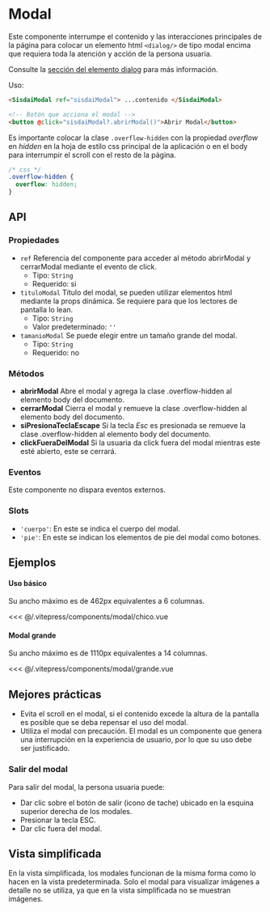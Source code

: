 <script setup>
import EjemploChico from "../../.vitepress/components/modal/chico.vue";
import EjemploGrande from "../../.vitepress/components/modal/grande.vue";
</script>

# Modal

Este componente interrumpe el contenido y las interacciones principales de la página para colocar un elemento html `<dialog/>` de tipo modal encima que requiera toda la atención y acción de la persona usuaria.

Consulte la [sección del elemento dialog](https://developer.mozilla.org/es/docs/Web/HTML/Element/dialog) para más información.

Uso:

```html
<SisdaiModal ref="sisdaiModal"> ...contenido </SisdaiModal>

<!-- Botón que acciona el modal -->
<button @click="sisdaiModal?.abrirModal()">Abrir Modal</button>
```

Es importante colocar la clase `.overflow-hidden` con la propiedad _overflow_ en _hidden_ en la hoja de estilo css principal de la aplicación o en el body para interrumpir el scroll con el resto de la página.

```css
/* css */
.overflow-hidden {
  overflow: hidden;
}
```

<section id="api">

## API

### Propiedades

- `ref` Referencia del
  componente para acceder al método abrirModal y cerrarModal mediante el evento de
  click.
  - Tipo: `String`
  - Requerido: si
- `tituloModal` Título del modal, se pueden utilizar elementos html mediante la props dinámica. Se requiere para que los lectores de pantalla lo lean.
  - Tipo: `String`
  - Valor predeterminado: `''`
- `tamanioModal` Se puede elegir entre un tamaño grande del modal.
  - Tipo: `String`
  - Requerido: no

### Métodos

- **abrirModal** Abre el modal y agrega la clase .overflow-hidden al elemento body del documento.
- **cerrarModal** Cierra el modal y remueve la clase .overflow-hidden al elemento body del documento.
- **siPresionaTeclaEscape** Si la tecla _Esc_ es presionada se remueve la clase .overflow-hidden al elemento body del documento.
- **clickFueraDelModal** Si la usuaria da click fuera del modal mientras este esté abierto, este se cerrará.

### Eventos

Este componente no dispara eventos externos.

### Slots

- `'cuerpo'`: En este se indica el cuerpo del modal.
- `'pie'`: En este se indican los elementos de pie del modal como botones.

</section>

<section id="ejemplos">

## Ejemplos

#### Uso básico

Su ancho máximo es de 462px equivalentes a 6 columnas.

<!-- <utils-ejemplo-doc ruta="modal/chico.vue"/> -->
<EjemploChico />
<<< @/.vitepress/components/modal/chico.vue

#### Modal grande

Su ancho máximo es de 1110px equivalentes a 14 columnas.

<!-- <utils-ejemplo-doc ruta="modal/grande.vue"/> -->
<EjemploGrande />
<<< @/.vitepress/components/modal/grande.vue

## Mejores prácticas

- Evita el scroll en el modal, si el contenido excede la altura de la
  pantalla es posible que se deba repensar el uso del modal.
- Utiliza el modal con precaución. El modal es un componente que genera
  una interrupción en la experiencia de usuario, por lo que su uso debe
  ser justificado.

### Salir del modal

Para salir del modal, la persona usuaria puede:

- Dar clic sobre el botón de salir (icono de tache) ubicado en la esquina
  superior derecha de los modales.
- Presionar la tecla ESC.
- Dar clic fuera del modal.

## Vista simplificada

En la vista simplificada, los modales funcionan de la misma forma como lo
hacen en la vista predeterminada. Solo el modal para visualizar imágenes a
detalle no se utiliza, ya que en la vista simplificada no se muestran
imágenes.

</section>
